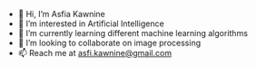 - 👋 Hi, I’m Asfia Kawnine
- 👀 I’m interested in Artificial Intelligence
- 🌱 I’m currently learning different machine learning algorithms
- 💞️ I’m looking to collaborate on image processing
- 📫 Reach me at asfi.kawnine@gmail.com

<!---
AsfiaKawnine/AsfiaKawnine is a ✨ special ✨ repository because its `README.md` (this file) appears on your GitHub profile.
You can click the Preview link to take a look at your changes.
--->
